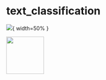 # text_classification
![](https://www.spaceo.ca/wp-content/uploads/2019/12/rasa-framework.png){ width=50% }


<img align="left" width="100" height="100" src="http://www.fillmurray.com/100/100">

